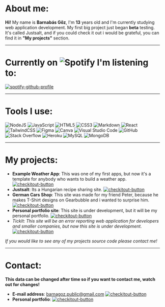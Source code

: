 # About me:
**Hi!** My name is **Barnabás Gőz**, I'm **13** years old and I'm currently studying web application development.  My first big project just began **beta** testing. It's called Justsalt, and if you could check it out i would be grateful, you can find it in **"My projects"** section.

---

# Currently on <img alt="Spotify" src="https://img.shields.io/badge/Spotify-1ED760?style=for-the-badge&logo=spotify&logoColor=white" /> I'm listening to:
[![spotify-github-profile](https://spotify-github-profile.vercel.app/api/view?uid=7qfzm8jgrawrkr87uexi9nrwr&cover_image=false&theme=default)](https://spotify-github-profile.vercel.app/api/view?uid=7qfzm8jgrawrkr87uexi9nrwr&redirect=true)

---

# Tools I use:
<img alt="NodeJS" src="https://img.shields.io/badge/node.js-%2343853D.svg?style=for-the-badge&logo=node-dot-js&logoColor=white"/> <img alt="JavaScript" src="https://img.shields.io/badge/javascript-%23323330.svg?style=for-the-badge&logo=javascript&logoColor=%23F7DF1E"/> <img alt="HTML5" src="https://img.shields.io/badge/html5-%23E34F26.svg?style=for-the-badge&logo=html5&logoColor=white"/> <img alt="CSS3" src="https://img.shields.io/badge/css3-%231572B6.svg?style=for-the-badge&logo=css3&logoColor=white"/> <img alt="Markdown" src="https://img.shields.io/badge/markdown-%23000000.svg?style=for-the-badge&logo=markdown&logoColor=white"/> <img alt="React" src="https://img.shields.io/badge/react-%2320232a.svg?style=for-the-badge&logo=react&logoColor=%2361DAFB"/>  <img alt="TailwindCSS" src="https://img.shields.io/badge/tailwindcss-%2338B2AC.svg?style=for-the-badge&logo=tailwind-css&logoColor=white"/> <img alt="Figma" src="https://img.shields.io/badge/figma-%23F24E1E.svg?style=for-the-badge&logo=figma&logoColor=white"/> <img alt="Canva" src="https://img.shields.io/badge/Canva-%2300C4CC.svg?style=for-the-badge&logo=Canva&logoColor=white"/> <img alt="Visual Studio Code" src="https://img.shields.io/badge/VisualStudioCode-0078d7.svg?style=for-the-badge&logo=visual-studio-code&logoColor=white"/> <img alt="GitHub" src="https://img.shields.io/badge/github-%23121011.svg?style=for-the-badge&logo=github&logoColor=white"/> <img alt="Stack Overflow" src="https://img.shields.io/badge/-Stackoverflow-FE7A16?style=for-the-badge&logo=stack-overflow&logoColor=white"/> <img alt="Heroku" src="https://img.shields.io/badge/heroku-%23430098.svg?style=for-the-badge&logo=heroku&logoColor=white"/> <img alt="MySQL" src="https://img.shields.io/badge/mysql-%2300f.svg?style=for-the-badge&logo=mysql&logoColor=white"/> <img alt="MongoDB" src ="https://img.shields.io/badge/MongoDB-%234ea94b.svg?style=for-the-badge&logo=mongodb&logoColor=white"/>

---

# My projects:
- **Example Weather App**: This was one of my first apps, but now it's a template for anybody who wants to build a weather app. [![checkitout-button](https://img.shields.io/badge/Try-It-9cf)](https://github.com/barnabasgoz/example-weather-app)
- **Justsalt**: Its a Hungarian recipe sharing site. [![checkitout-button](https://img.shields.io/badge/Try-It-9cf)](https://justsalt.netlify.app)
- **German Cars Shop**: This site was made for my friend Peter, because he makes T-Shirt designs on Gearbubble and i wanted to surprise him. [![checkitout-button](https://img.shields.io/badge/Try-It-9cf)](https://german-cars-shop.gq)
- **Personal portfolio site**: This site is under development, but it will be my personal portfolio. [![checkitout-button](https://img.shields.io/badge/Try-It-9cf)](https://barnabasgoz.netlify.app)
- _TickIt: This site will be an error reporting web application for developers and smaller companies, but now this site is under development._ [![checkitout-button](https://img.shields.io/badge/Coming%20Soon-%20-9cf)](https://github.com/barnabasgoz/)

_If you would like to see any of my projects source code please contact me!_

---

# Contact:
**This data can be changed after time so if you want to contact me, watch out for changes!**
- **E-mail address**: barnagoz.public@gmail.com [![checkitout-button](https://img.shields.io/badge/Send-An%20E--mail-9cf)](mailto:barnagoz.public@gmail.com)
- **Personal portfolio**: [![checkitout-button](https://img.shields.io/badge/Let's-Go-9cf)](https://barnabasgoz.netlify.app)
